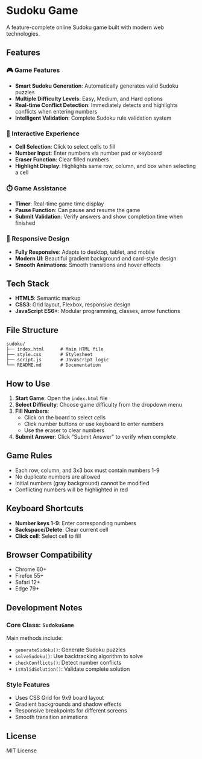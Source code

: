 # Sudoku Game

A feature-complete online Sudoku game built with modern web technologies.

## Features

### 🎮 Game Features
- **Smart Sudoku Generation**: Automatically generates valid Sudoku puzzles
- **Multiple Difficulty Levels**: Easy, Medium, and Hard options
- **Real-time Conflict Detection**: Immediately detects and highlights conflicts when entering numbers
- **Intelligent Validation**: Complete Sudoku rule validation system

### 🎯 Interactive Experience
- **Cell Selection**: Click to select cells to fill
- **Number Input**: Enter numbers via number pad or keyboard
- **Eraser Function**: Clear filled numbers
- **Highlight Display**: Highlights same row, column, and box when selecting a cell

### ⏱️ Game Assistance
- **Timer**: Real-time game time display
- **Pause Function**: Can pause and resume the game
- **Submit Validation**: Verify answers and show completion time when finished

### 📱 Responsive Design
- **Fully Responsive**: Adapts to desktop, tablet, and mobile
- **Modern UI**: Beautiful gradient background and card-style design
- **Smooth Animations**: Smooth transitions and hover effects

## Tech Stack

- **HTML5**: Semantic markup
- **CSS3**: Grid layout, Flexbox, responsive design
- **JavaScript ES6+**: Modular programming, classes, arrow functions

## File Structure

```
sudoku/
├── index.html      # Main HTML file
├── style.css       # Stylesheet
├── script.js       # JavaScript logic
└── README.md       # Documentation
```

## How to Use

1. **Start Game**: Open the `index.html` file
2. **Select Difficulty**: Choose game difficulty from the dropdown menu
3. **Fill Numbers**: 
   - Click on the board to select cells
   - Click number buttons or use keyboard to enter numbers
   - Use the eraser to clear numbers
4. **Submit Answer**: Click "Submit Answer" to verify when complete

## Game Rules

- Each row, column, and 3x3 box must contain numbers 1-9
- No duplicate numbers are allowed
- Initial numbers (gray background) cannot be modified
- Conflicting numbers will be highlighted in red

## Keyboard Shortcuts

- **Number keys 1-9**: Enter corresponding numbers
- **Backspace/Delete**: Clear current cell
- **Click cell**: Select cell to fill

## Browser Compatibility

- Chrome 60+
- Firefox 55+
- Safari 12+
- Edge 79+

## Development Notes

### Core Class: `SudokuGame`

Main methods include:
- `generateSudoku()`: Generate Sudoku puzzles
- `solveSudoku()`: Use backtracking algorithm to solve
- `checkConflicts()`: Detect number conflicts
- `isValidSolution()`: Validate complete solution

### Style Features

- Uses CSS Grid for 9x9 board layout
- Gradient backgrounds and shadow effects
- Responsive breakpoints for different screens
- Smooth transition animations

## License

MIT License
